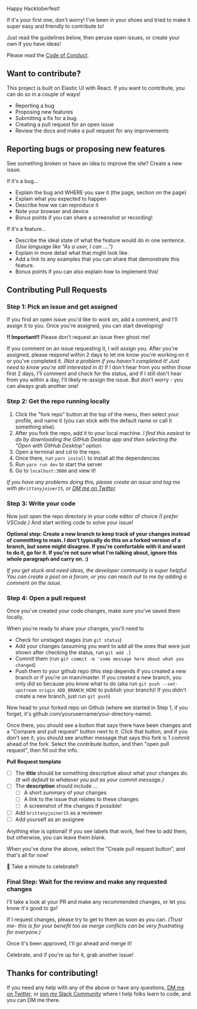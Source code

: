 Happy Hacktoberfest!

If it's your first one, don't worry! I've been in your shoes and tried to make it super easy and friendly to contribute to!

Just read the guidelines below, then peruse open issues, or create your own if you have ideas!

Please read the [Code of Conduct](https://github.com/brittanyjoiner15/eui-event/blob/main/CODE_OF_CONDUCT.md).

## Want to contribute?

This project is built on Elastic UI with React. If you want to contribute, you can do so in a couple of ways!

- Reporting a bug
- Proposing new features
- Submitting a fix for a bug
- Creating a pull request for an open issue
- Review the docs and make a pull request for any improvements

## Reporting bugs or proposing new features

See something broken or have an idea to improve the site? Create a new issue.

If it's a bug...

- Explain the bug and WHERE you saw it (the page, section on the page)
- Explain what you expected to happen
- Describe how we can reproduce it
- Note your browser and device
- Bonus points if you can share a screenshot or recording!

If it's a feature...

- Describe the ideal state of what the feature would do in one sentence. _(Use language like "As a user, I can ....")_
- Explain in more detail what that might look like.
- Add a link to any examples that you can share that demonstrate this feature.
- Bonus points if you can also explain _how_ to implement this!

## Contributing Pull Requests

### Step 1: Pick an issue and get assigned

If you find an open issue you'd like to work on, add a comment, and I'll assign it to you. Once you're assigned, you can start developing!

**!! Important!!** Please don't request an issue then ghost me!

If you comment on an issue requesting it, I will assign you. After you're assigned, please respond within 2 days to let me know you're working on it or you've completed it. _(Not a problem if you haven't completed it! Just need to know you're still interested in it)_ If I don't hear from you within those first 2 days, I'll comment and check for the status, and if I still don't hear from you within a day, I'll likely re-assign the issue. But don't worry - you can always grab another one!

### Step 2: Get the repo running locally

1. Click the "fork repo" button at the top of the menu, then select your profile, and name it (you can stick with the default name or call it something else).
2. After you fork the repo, add it to your local machine. _I find this easiest to do by downloading the GitHub Desktop app and then selecting the "Open with GitHub Desktop" option._
3. Open a terminal and cd to the repo.
4. Once there, run `yarn install` to install all the dependencies
5. Run `yarn run dev` to start the server
6. Go to `localhost:3000` and view it!

_If you have any problems doing this, please create an issue and tag me with `@brittanyjoiner15`, or [DM me on Twitter](https://twitter.com/britt_joiner)._

### Step 3: Write your code

Now just open the repo directory in your code editor of choice _(I prefer VSCode.)_ And start writing code to solve your issue!

**Optional step: Create a new branch to keep track of your changes instead of committing to main. I don't typically do this on a forked version of a branch, but some might disagree. If you're comfortable with it and want to do it, go for it. If you're not sure what I'm talking about, ignore this whole paragraph and carry on. :)**

_If you get stuck and need ideas, the developer community is super helpful. You can create a post on a forum, or you can reach out to me by adding a comment on the issue._

### Step 4: Open a pull request

Once you've created your code changes, make sure you've saved them locally.

When you're ready to share your changes, you'll need to

- Check for unstaged stages (run `git status`)
- Add your changes (assuming you want to add all the ones that were just shown after checking the status, run `git add .`)
- Commit them (run `git commit -m 'some message here about what you changed`)
- Push them to your github repo (this step depends if you created a new branch or if you're on main/master. If you created a new branch, you only did so because you know what to do (aka run `git push --set-upstream origin ADD_BRANCH_HERE` to publish your branch)! If you didn't create a new branch, just run `git push`)

Now head to your forked repo on Github (where we started in Step 1, if you forget, it's github.com/yourusername/your-directory-name).

Once there, you should see a button that says there have been changes and a "Compare and pull request" button next to it. Click that button, and if you don't see it, you should see another message that says this fork is 1 commit ahead of the fork. Select the contribute button, and then "open pull request", then fill out the info.

**Pull Request template**

- [ ] The **title** should be something descriptive about what your changes do. _(It will default to whatever you put as your commit message.)_
- [ ] The **description** should include ...
  - [ ] A short summary of your changes
  - [ ] A link to the issue that relates to these changes
  - [ ] A screenshot of the changes if possible!
- [ ] Add `brittanyjoiner15` as a reviewer
- [ ] Add yourself as an assignee

Anything else is optional! If you see labels that work, feel free to add them, but otherwise, you can leave them blank.

When you've done the above, select the "Create pull request button", and that's all for now!

🎉 Take a minute to celebrate!!

### Final Step: Wait for the review and make any requested changes

I'll take a look at your PR and make any recommended changes, or let you know it's good to go!

If I request changes, please try to get to them as soon as you can. _(Trust me- this is for your benefit too as merge conflicts can be very frustrating for everyone.)_

Once it's been approved, I'll go ahead and merge it!

Celebrate, and if you're up for it, grab another issue!

## Thanks for contributing!

If you need any help with any of the above or have any questions, [DM me on Twitter](https://twitter.com/britt_joiner), or [join my Slack Community](https://join.slack.com/t/build-with-britt/shared_invite/zt-1ew1pk4w7-sVTSOA4QSA1B6kOpMUBE_A) where I help folks learn to code, and you can DM me there.
